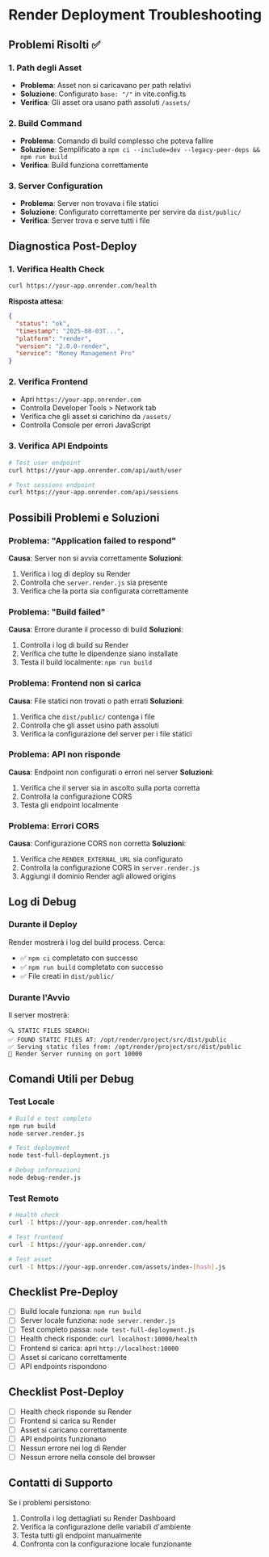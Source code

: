 # Render Deployment Troubleshooting

## Problemi Risolti ✅

### 1. Path degli Asset
- **Problema**: Asset non si caricavano per path relativi
- **Soluzione**: Configurato `base: "/"` in vite.config.ts
- **Verifica**: Gli asset ora usano path assoluti `/assets/`

### 2. Build Command
- **Problema**: Comando di build complesso che poteva fallire
- **Soluzione**: Semplificato a `npm ci --include=dev --legacy-peer-deps && npm run build`
- **Verifica**: Build funziona correttamente

### 3. Server Configuration
- **Problema**: Server non trovava i file statici
- **Soluzione**: Configurato correttamente per servire da `dist/public/`
- **Verifica**: Server trova e serve tutti i file

## Diagnostica Post-Deploy

### 1. Verifica Health Check
```bash
curl https://your-app.onrender.com/health
```
**Risposta attesa**:
```json
{
  "status": "ok",
  "timestamp": "2025-08-03T...",
  "platform": "render",
  "version": "2.0.0-render",
  "service": "Money Management Pro"
}
```

### 2. Verifica Frontend
- Apri `https://your-app.onrender.com`
- Controlla Developer Tools > Network tab
- Verifica che gli asset si carichino da `/assets/`
- Controlla Console per errori JavaScript

### 3. Verifica API Endpoints
```bash
# Test user endpoint
curl https://your-app.onrender.com/api/auth/user

# Test sessions endpoint
curl https://your-app.onrender.com/api/sessions
```

## Possibili Problemi e Soluzioni

### Problema: "Application failed to respond"
**Causa**: Server non si avvia correttamente
**Soluzioni**:
1. Verifica i log di deploy su Render
2. Controlla che `server.render.js` sia presente
3. Verifica che la porta sia configurata correttamente

### Problema: "Build failed"
**Causa**: Errore durante il processo di build
**Soluzioni**:
1. Controlla i log di build su Render
2. Verifica che tutte le dipendenze siano installate
3. Testa il build localmente: `npm run build`

### Problema: Frontend non si carica
**Causa**: File statici non trovati o path errati
**Soluzioni**:
1. Verifica che `dist/public/` contenga i file
2. Controlla che gli asset usino path assoluti
3. Verifica la configurazione del server per i file statici

### Problema: API non risponde
**Causa**: Endpoint non configurati o errori nel server
**Soluzioni**:
1. Verifica che il server sia in ascolto sulla porta corretta
2. Controlla la configurazione CORS
3. Testa gli endpoint localmente

### Problema: Errori CORS
**Causa**: Configurazione CORS non corretta
**Soluzioni**:
1. Verifica che `RENDER_EXTERNAL_URL` sia configurato
2. Controlla la configurazione CORS in `server.render.js`
3. Aggiungi il dominio Render agli allowed origins

## Log di Debug

### Durante il Deploy
Render mostrerà i log del build process. Cerca:
- ✅ `npm ci` completato con successo
- ✅ `npm run build` completato con successo
- ✅ File creati in `dist/public/`

### Durante l'Avvio
Il server mostrerà:
```
🔍 STATIC FILES SEARCH:
✅ FOUND STATIC FILES AT: /opt/render/project/src/dist/public
✅ Serving static files from: /opt/render/project/src/dist/public
🚀 Render Server running on port 10000
```

## Comandi Utili per Debug

### Test Locale
```bash
# Build e test completo
npm run build
node server.render.js

# Test deployment
node test-full-deployment.js

# Debug informazioni
node debug-render.js
```

### Test Remoto
```bash
# Health check
curl -I https://your-app.onrender.com/health

# Test frontend
curl -I https://your-app.onrender.com/

# Test asset
curl -I https://your-app.onrender.com/assets/index-[hash].js
```

## Checklist Pre-Deploy

- [ ] Build locale funziona: `npm run build`
- [ ] Server locale funziona: `node server.render.js`
- [ ] Test completo passa: `node test-full-deployment.js`
- [ ] Health check risponde: `curl localhost:10000/health`
- [ ] Frontend si carica: apri `http://localhost:10000`
- [ ] Asset si caricano correttamente
- [ ] API endpoints rispondono

## Checklist Post-Deploy

- [ ] Health check risponde su Render
- [ ] Frontend si carica su Render
- [ ] Asset si caricano correttamente
- [ ] API endpoints funzionano
- [ ] Nessun errore nei log di Render
- [ ] Nessun errore nella console del browser

## Contatti di Supporto

Se i problemi persistono:
1. Controlla i log dettagliati su Render Dashboard
2. Verifica la configurazione delle variabili d'ambiente
3. Testa tutti gli endpoint manualmente
4. Confronta con la configurazione locale funzionante